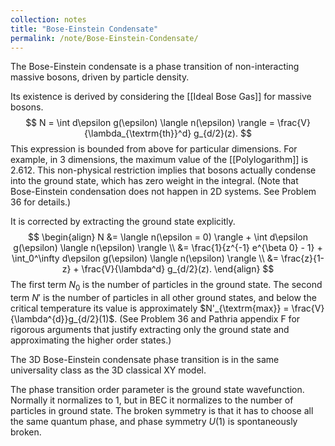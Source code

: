 ```yaml
---
collection: notes
title: "Bose-Einstein Condensate"
permalink: /note/Bose-Einstein-Condensate/
---
```

The Bose-Einstein condensate is a phase transition of non-interacting massive bosons, driven by particle density.

Its existence is derived by considering the [[Ideal Bose Gas]] for massive bosons.
$$
N = \int d\epsilon g(\epsilon) \langle n(\epsilon) \rangle = \frac{V}{\lambda_{\textrm{th}}^d} g_{d/2}(z).
$$
This expression is bounded from above for particular dimensions. For example, in 3 dimensions, the maximum value of the [[Polylogarithm]] is $2.612$. This non-physical restriction implies that bosons actually condense into the ground state, which has zero weight in the integral.
(Note that Bose-Einstein condensation does not happen in 2D systems. See Problem 36 for details.)

It is corrected by extracting the ground state explicitly.
$$
\begin{align}
N &= \langle n(\epsilon = 0) \rangle + \int d\epsilon g(\epsilon) \langle n(\epsilon) \rangle  \\
&= \frac{1}{z^{-1} e^{\beta 0} - 1} + \int_0^\infty d\epsilon g(\epsilon) \langle n(\epsilon) \rangle  \\
&= \frac{z}{1-z} + \frac{V}{\lambda^d} g_{d/2}(z).
\end{align}
$$
The first term $N_0$ is the number of particles in the ground state. The second term $N'$ is the number of particles in all other ground states, and below the critical temperature its value is approximately $N'_{\textrm{max}} = \frac{V}{\lambda^{d}}g_{d/2}(1)$.
(See Problem 36 and Pathria appendix F for rigorous arguments that justify extracting only the ground state and approximating the higher order states.)


The 3D Bose-Einstein condensate phase transition is in the same universality class as the 3D classical XY model.

The phase transition order parameter is the ground state wavefunction. Normally it normalizes to 1, but in BEC it normalizes to the number of particles in ground state. The broken symmetry is that it has to choose all the same quantum phase, and phase symmetry $U(1)$ is spontaneously broken. 